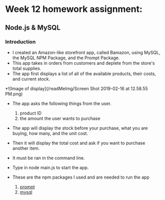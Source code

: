# Week 12 homework assignment:
## Node.js & MySQL

### Introduction

* I created an Amazon-like storefront app, called Bamazon, using MySQL, the MySQL NPM Package, and the Prompt Package.
* This app takes in orders from customers and deplete from the store's total supplies.
* The app first displays a list of all of the available products, their costs, and current stock.


*![Image of display](/readMeImg/Screen Shot 2019-02-16 at 12.58.55 PM.png)

* The app asks the following things from the user.

	1. product ID
	2. the amount the user wants to purchase

* The app will display the stock before your purchase, what you are buying, how many, and the unit cost.


* Then it will display the total cost and ask if you want to purchase another item. 

* It must be ran in the command line.
* Type in node main.js to start the app.

* These are the npm packages I used and are needed to run the app

	1. [prompt](https://www.npmjs.com/package/prompt)
	2. [mysql](https://www.npmjs.com/package/mysql)


